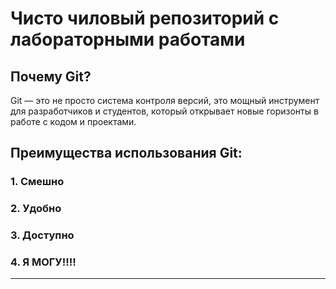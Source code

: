 # Чисто чиловый репозиторий с лабораторными работами

## Почему Git?

Git — это не просто система контроля версий, это мощный инструмент для разработчиков и студентов, который открывает новые горизонты в работе с кодом и проектами.

## Преимущества использования Git:

### 1. Смешно


### 2. Удобно



### 3. Доступно


### 4. Я МОГУ!!!!

---
